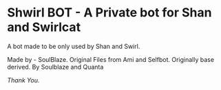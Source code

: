 # Shwirl BOT - A Private bot for Shan and Swirlcat

A bot made to be only used by Shan and Swirl.

Made by - SoulBlaze.
Original Files from Ami and Selfbot.
Originally base derived. By Soulblaze and Quanta



*Thank You.*
